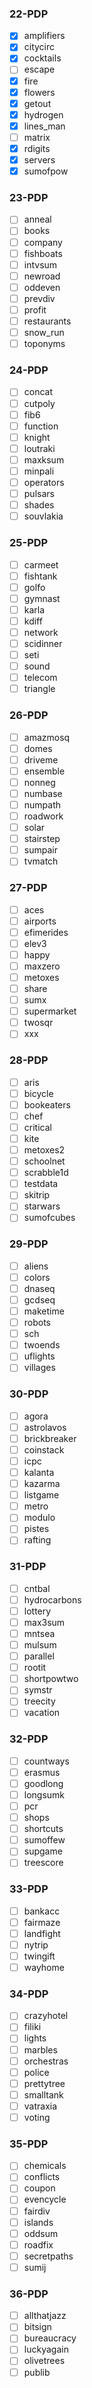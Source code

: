 ### 22-PDP

- [x] amplifiers
- [x] citycirc
- [x] cocktails
- [ ] escape
- [x] fire
- [x] flowers
- [x] getout
- [x] hydrogen
- [x] lines_man
- [ ] matrix
- [x] rdigits
- [x] servers
- [x] sumofpow

### 23-PDP

- [ ] anneal
- [ ] books
- [ ] company
- [ ] fishboats
- [ ] intvsum
- [ ] newroad
- [ ] oddeven
- [ ] prevdiv
- [ ] profit
- [ ] restaurants
- [ ] snow_run
- [ ] toponyms

### 24-PDP

- [ ] concat
- [ ] cutpoly
- [ ] fib6
- [ ] function
- [ ] knight
- [ ] loutraki
- [ ] maxksum
- [ ] minpali
- [ ] operators
- [ ] pulsars
- [ ] shades
- [ ] souvlakia

### 25-PDP

- [ ] carmeet
- [ ] fishtank
- [ ] golfo
- [ ] gymnast
- [ ] karla
- [ ] kdiff
- [ ] network
- [ ] scidinner
- [ ] seti
- [ ] sound
- [ ] telecom
- [ ] triangle

### 26-PDP

- [ ] amazmosq
- [ ] domes
- [ ] driveme
- [ ] ensemble
- [ ] nonneg
- [ ] numbase
- [ ] numpath
- [ ] roadwork
- [ ] solar
- [ ] stairstep
- [ ] sumpair
- [ ] tvmatch

### 27-PDP

- [ ] aces
- [ ] airports
- [ ] efimerides
- [ ] elev3
- [ ] happy
- [ ] maxzero
- [ ] metoxes
- [ ] share
- [ ] sumx
- [ ] supermarket
- [ ] twosqr
- [ ] xxx

### 28-PDP

- [ ] aris
- [ ] bicycle
- [ ] bookeaters
- [ ] chef
- [ ] critical
- [ ] kite
- [ ] metoxes2
- [ ] schoolnet
- [ ] scrabble1d
- [ ] testdata
- [ ] skitrip
- [ ] starwars
- [ ] sumofcubes

### 29-PDP

- [ ] aliens
- [ ] colors
- [ ] dnaseq
- [ ] gcdseq
- [ ] maketime
- [ ] robots
- [ ] sch
- [ ] twoends
- [ ] uflights
- [ ] villages

### 30-PDP

- [ ] agora
- [ ] astrolavos
- [ ] brickbreaker
- [ ] coinstack
- [ ] icpc
- [ ] kalanta
- [ ] kazarma
- [ ] listgame
- [ ] metro
- [ ] modulo
- [ ] pistes
- [ ] rafting

### 31-PDP

- [ ] cntbal
- [ ] hydrocarbons
- [ ] lottery
- [ ] max3sum
- [ ] mntsea
- [ ] mulsum
- [ ] parallel
- [ ] rootit
- [ ] shortpowtwo
- [ ] symstr
- [ ] treecity
- [ ] vacation

### 32-PDP

- [ ] countways
- [ ] erasmus
- [ ] goodlong
- [ ] longsumk
- [ ] pcr
- [ ] shops
- [ ] shortcuts
- [ ] sumoffew
- [ ] supgame
- [ ] treescore

### 33-PDP

- [ ] bankacc
- [ ] fairmaze
- [ ] landfight
- [ ] nytrip
- [ ] twingift
- [ ] wayhome

### 34-PDP

- [ ] crazyhotel
- [ ] filiki
- [ ] lights
- [ ] marbles
- [ ] orchestras
- [ ] police
- [ ] prettytree
- [ ] smalltank
- [ ] vatraxia
- [ ] voting

### 35-PDP

- [ ] chemicals
- [ ] conflicts
- [ ] coupon
- [ ] evencycle
- [ ] fairdiv
- [ ] islands
- [ ] oddsum
- [ ] roadfix
- [ ] secretpaths
- [ ] sumij

### 36-PDP

- [ ] allthatjazz
- [ ] bitsign
- [ ] bureaucracy
- [ ] luckyagain
- [ ] olivetrees
- [ ] publib
